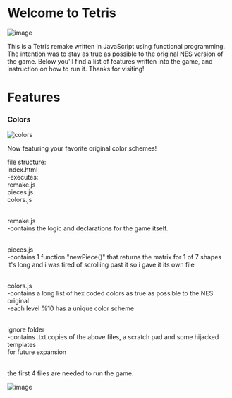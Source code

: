 # Welcome to Tetris

![image](https://user-images.githubusercontent.com/43157092/49668248-76f91680-fa55-11e8-85a9-fcf663fcb544.png)

This is a Tetris remake written in JavaScript using functional programming.
The intention was to stay as true as possible to the original NES version of the game.
Below you'll find a list of features written into the game, and instruction on how to run it.
Thanks for visiting!

# Features

### Colors
![colors](https://user-images.githubusercontent.com/43157092/95473533-366ccb80-0952-11eb-8423-b93021e78f23.jpg)

Now featuring your favorite original color schemes!

file structure:<br>
index.html<br>
  -executes:<br>
    remake.js<br>
    pieces.js<br>
    colors.js<br><br>
    
remake.js<br>
  -contains the logic and declarations for the game itself.<br><br>
  
pieces.js<br>
  -contains 1 function "newPiece()" that returns the matrix for 1 of 7 shapes<br>
   it's long and i was tired of scrolling past it so i gave it its own file<br><br>
  
colors.js<br>
  -contains a long list of hex coded colors as true as possible to the NES original<br>
  -each level %10 has a unique color scheme<br><br>

ignore folder<br>
  -contains .txt copies of the above files, a scratch pad and some hijacked templates<br>
   for future expansion<br><br>
   
the first 4 files are needed to run the game.

![image](https://user-images.githubusercontent.com/43157092/49668352-baec1b80-fa55-11e8-89a0-861f134662ec.png)


